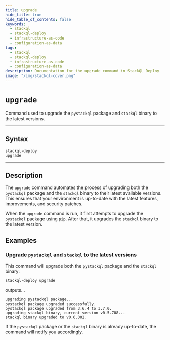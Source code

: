 ```yaml
---
title: upgrade
hide_title: true
hide_table_of_contents: false
keywords:
  - stackql
  - stackql-deploy
  - infrastructure-as-code
  - configuration-as-data
tags:
  - stackql
  - stackql-deploy
  - infrastructure-as-code
  - configuration-as-data  
description: Documentation for the upgrade command in StackQL Deploy
image: "/img/stackql-cover.png"
---
```


# <span className="docFieldHeading">`upgrade`</span>

Command used to upgrade the `pystackql` package and `stackql` binary to the latest versions.

* * *

## Syntax

<code>stackql-deploy <span className="docFieldHeading">upgrade</span></code>

* * *

## Description

The `upgrade` command automates the process of upgrading both the `pystackql` package and the `stackql` binary to their latest available versions. This ensures that your environment is up-to-date with the latest features, improvements, and security patches.

When the `upgrade` command is run, it first attempts to upgrade the `pystackql` package using `pip`. After that, it upgrades the `stackql` binary to the latest version.

## Examples

### Upgrade `pystackql` and `stackql` to the latest versions

This command will upgrade both the `pystackql` package and the `stackql` binary:

```bash
stackql-deploy upgrade
```

outputs...

```plaintext
upgrading pystackql package...
pystackql package upgraded successfully.
pystackql package upgraded from 3.6.4 to 3.7.0.
upgrading stackql binary, current version v0.5.708...
stackql binary upgraded to v0.6.002.
```

If the `pystackql` package or the `stackql` binary is already up-to-date, the command will notify you accordingly.
